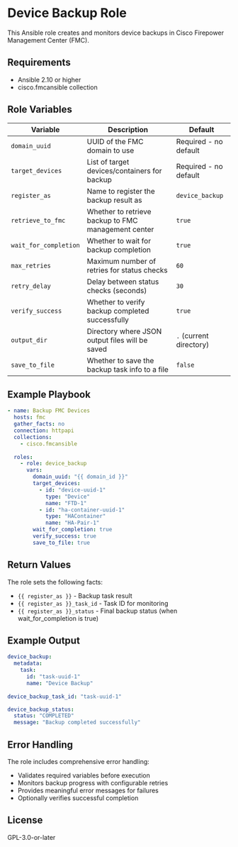 # Device Backup Role

This Ansible role creates and monitors device backups in Cisco Firepower Management Center (FMC).

## Requirements

- Ansible 2.10 or higher
- cisco.fmcansible collection

## Role Variables

| Variable | Description | Default |
|----------|-------------|---------|
| `domain_uuid` | UUID of the FMC domain to use | Required - no default |
| `target_devices` | List of target devices/containers for backup | Required - no default |
| `register_as` | Name to register the backup result as | `device_backup` |
| `retrieve_to_fmc` | Whether to retrieve backup to FMC management center | `true` |
| `wait_for_completion` | Whether to wait for backup completion | `true` |
| `max_retries` | Maximum number of retries for status checks | `60` |
| `retry_delay` | Delay between status checks (seconds) | `30` |
| `verify_success` | Whether to verify backup completed successfully | `true` |
| `output_dir` | Directory where JSON output files will be saved | `.` (current directory) |
| `save_to_file` | Whether to save the backup task info to a file | `false` |

## Example Playbook

```yaml
- name: Backup FMC Devices
  hosts: fmc
  gather_facts: no
  connection: httpapi
  collections:
    - cisco.fmcansible
  
  roles:
    - role: device_backup
      vars:
        domain_uuid: "{{ domain_id }}"
        target_devices:
          - id: "device-uuid-1"
            type: "Device"
            name: "FTD-1"
          - id: "ha-container-uuid-1"
            type: "HAContainer"
            name: "HA-Pair-1"
        wait_for_completion: true
        verify_success: true
        save_to_file: true
```

## Return Values

The role sets the following facts:

- `{{ register_as }}` - Backup task result
- `{{ register_as }}_task_id` - Task ID for monitoring
- `{{ register_as }}_status` - Final backup status (when wait_for_completion is true)

## Example Output

```yaml
device_backup:
  metadata:
    task:
      id: "task-uuid-1"
      name: "Device Backup"
  
device_backup_task_id: "task-uuid-1"

device_backup_status:
  status: "COMPLETED"
  message: "Backup completed successfully"
```

## Error Handling

The role includes comprehensive error handling:

- Validates required variables before execution
- Monitors backup progress with configurable retries
- Provides meaningful error messages for failures
- Optionally verifies successful completion

## License

GPL-3.0-or-later
